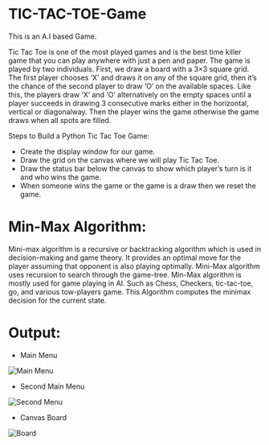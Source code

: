 # TIC-TAC-TOE-Game

This is an A.I based Game.

Tic Tac Toe is one of the most played games and is the best time killer game that you can play anywhere with just a pen and paper.
The game is played by two individuals. First, we draw a board with a 3×3 square grid. 
The first player chooses ‘X’ and draws it on any of the square grid, then it’s the chance of the second player to draw ‘O’ on the available spaces.
Like this, the players draw ‘X’ and ‘O’ alternatively on the empty spaces until a player succeeds in drawing 3 consecutive marks either in the horizontal, vertical or diagonalway.
Then the player wins the game otherwise the game draws when all spots are filled.


Steps to Build a Python Tic Tac Toe Game:

- Create the display window for our game.
- Draw the grid on the canvas where we will play Tic Tac Toe.
- Draw the status bar below the canvas to show which player’s turn is it and who wins the game.
- When someone wins the game or the game is a draw then we reset the game.


# Min-Max Algorithm:

Mini-max algorithm is a recursive or backtracking algorithm which is used in decision-making and game theory. 
It provides an optimal move for the player assuming that opponent is also playing optimally.
Mini-Max algorithm uses recursion to search through the game-tree.
Min-Max algorithm is mostly used for game playing in AI. Such as Chess, Checkers, tic-tac-toe, go, and various tow-players game. 
This Algorithm computes the minimax decision for the current state.


# Output:

- Main Menu

![Main Menu](https://user-images.githubusercontent.com/65063977/116967369-c350eb00-accf-11eb-8b2c-4506b4d91e86.JPG)

- Second Main Menu

![Second Menu](https://user-images.githubusercontent.com/65063977/116967472-f98e6a80-accf-11eb-9a3e-da55f5173cc5.JPG)

- Canvas Board

![Board](https://user-images.githubusercontent.com/65063977/116967497-06ab5980-acd0-11eb-9a27-54b9394805db.JPG)



